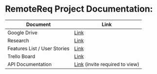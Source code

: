 # RemoteReq Project Documentation:

Document | Link
---------|------
Google Drive | [Link](https://drive.google.com/drive/u/1/folders/1EuWsms_T0mZjTvY5mQSDNOoBM-sWcTVB)
Research | [Link](https://docs.google.com/document/d/1XnEdx_mCjTHSNyyGZUSKoJKQXdej-PICoINUB4uVp9U/edit)
Features List / User Stories | [Link](https://docs.google.com/document/d/1wDslyQcyKtAuhZj3MvSTpSnFjdCu6V05Vovzwh52nhA/edit)
Trello Board | [Link](https://trello.com/b/CHkH9lFq/remote-req-project)
API Documentation | [Link](https://docs.google.com/document/d/1nLjuV1q_f0SKdwHWy5vMD9Dus7Lo9duMkh97yxb5xfU/edit_)  (invite required to view)